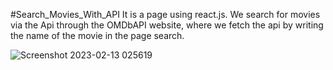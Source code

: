 #Search_Movies_With_API
It is a page using react.js. We search for movies via the Api through the OMDbAPI website, where we fetch the api by writing the name of the movie in the page search.


![Screenshot 2023-02-13 025619](https://user-images.githubusercontent.com/118555438/218348802-e76448fa-15c2-4475-9743-9798ed8d893a.jpg)
